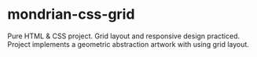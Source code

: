 # mondrian-css-grid
Pure HTML &amp; CSS project. Grid layout and responsive design practiced. Project implements a geometric abstraction artwork with using grid layout.
